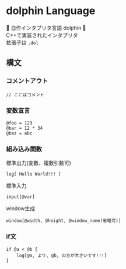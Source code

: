 # dolphin Language
🐬 自作インタプリタ言語 dolphin 🐬<br>
C++で実装されたインタプリタ<br>
拡張子は `.dol`<br>

## 構文
### コメントアウト
```
// ここはコメント
```
### 変数宣言
```
@foo = 123
@bar = 12 * 34
@baz = abc
```
### 組み込み関数<br>
標準出力(変数、複数引数可)
```
log[ Hello World!!! ]
```

標準入力
```
input[@var]
```

window生成
```
window[@width, @height, @window_name(省略可)]
```

### if文
```
if @a < @b {
    log[@a, より, @b, の方が大きいです!!!]
}
```
